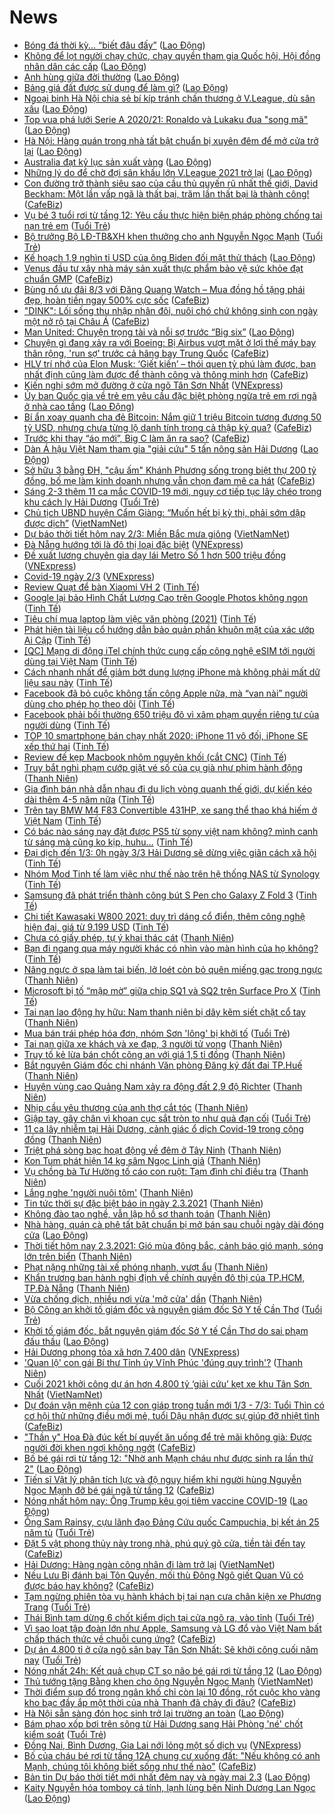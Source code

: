 # News

- [Bóng đá thời kỳ...  “biết đâu đấy”](https://laodong.vn/the-thao/bong-da-thoi-ky-biet-dau-day-884753.ldo) ([Lao Động](https://laodong.vn))
- [Không để lọt người chạy chức, chạy quyền tham gia Quốc hội, Hội đồng nhân dân các cấp](https://laodong.vn/thoi-su/khong-de-lot-nguoi-chay-chuc-chay-quyen-tham-gia-quoc-hoi-hoi-dong-nhan-dan-cac-cap-884764.ldo) ([Lao Động](https://laodong.vn))
- [Anh hùng giữa đời thường](https://laodong.vn/xa-hoi/anh-hung-giua-doi-thuong-884762.ldo) ([Lao Động](https://laodong.vn))
- [Bảng giá đất được sử dụng để làm gì?](https://laodong.vn/bat-dong-san/bang-gia-dat-duoc-su-dung-de-lam-gi-884592.ldo) ([Lao Động](https://laodong.vn))
- [Ngoại binh Hà Nội chia sẻ bí kíp tránh chấn thương ở V.League, dù sân xấu](https://laodong.vn/bong-da/ngoai-binh-ha-noi-chia-se-bi-kip-tranh-chan-thuong-o-vleague-du-san-xau-884818.ldo) ([Lao Động](https://laodong.vn))
- [Top vua phá lưới Serie A 2020/21: Ronaldo và Lukaku đua &quot;song mã&quot;](https://laodong.vn/photo/top-vua-pha-luoi-serie-a-202021-ronaldo-va-lukaku-dua-song-ma-884809.ldo) ([Lao Động](https://laodong.vn))
- [Hà Nội: Hàng quán trong nhà tất bật chuẩn bị xuyên đêm để mở cửa trở lại](https://laodong.vn/video/ha-noi-hang-quan-trong-nha-tat-bat-chuan-bi-xuyen-dem-de-mo-cua-tro-lai-884817.ldo) ([Lao Động](https://laodong.vn))
- [Australia đạt kỷ lục sản xuất vàng](https://laodong.vn/the-gioi/australia-dat-ky-luc-san-xuat-vang-884827.ldo) ([Lao Động](https://laodong.vn))
- [Những lý do để chờ đợi sân khấu lớn V.League 2021 trở lại](https://laodong.vn/bong-da/nhung-ly-do-de-cho-doi-san-khau-lon-vleague-2021-tro-lai-884618.ldo) ([Lao Động](https://laodong.vn))
- [Con đường trở thành siêu sao của cầu thủ quyến rũ nhất thế giới, David Beckham: Một lần vấp ngã là thất bại, trăm lần thất bại là thành công!](https://cafebiz.vn/con-duong-tro-thanh-sieu-sao-cua-cau-thu-quyen-ru-nhat-the-gioi-david-beckham-mot-lan-vap-nga-la-that-bai-tram-lan-that-bai-la-thanh-cong-2021030117094399.chn) ([CafeBiz](https://cafebiz.vn))
- [Vụ bé 3 tuổi rơi từ tầng 12: Yêu cầu thực hiện biện pháp phòng chống tai nạn trẻ em](https://tuoitre.vn/vu-be-3-tuoi-roi-tu-tang-12-yeu-cau-thuc-hien-bien-phap-phong-chong-tai-nan-tre-em-20210301233336562.htm) ([Tuổi Trẻ](https://tuoitre.vn))
- [Bộ trưởng Bộ LĐ-TB&XH khen thưởng cho anh Nguyễn Ngọc Mạnh](https://tuoitre.vn/bo-truong-bo-ld-tbxh-khen-thuong-cho-anh-nguyen-ngoc-manh-20210302074820216.htm) ([Tuổi Trẻ](https://tuoitre.vn))
- [Kế hoạch 1,9 nghìn tỉ USD của ông Biden đối mặt thử thách](https://laodong.vn/the-gioi/ke-hoach-19-nghin-ti-usd-cua-ong-biden-doi-mat-thu-thach-884824.ldo) ([Lao Động](https://laodong.vn))
- [Venus đầu tư xây nhà máy sản xuất thực phẩm bảo vệ sức khỏe đạt chuẩn GMP](https://cafebiz.vn/venus-dau-tu-xay-nha-may-san-xuat-thuc-pham-bao-ve-suc-khoe-dat-chuan-gmp-20210301180056349.chn) ([CafeBiz](https://cafebiz.vn))
- [Bùng nổ ưu đãi 8/3 với Đăng Quang Watch – Mua đồng hồ tặng phái đẹp, hoàn tiền ngay 500% cực sốc](https://cafebiz.vn/bung-no-uu-dai-8-3-voi-dang-quang-watch-mua-dong-ho-tang-phai-dep-hoan-tien-ngay-500-cuc-soc-20210301163606151.chn) ([CafeBiz](https://cafebiz.vn))
- ["DINK": Lối sống thu nhập nhân đôi, nuôi chó chứ không sinh con ngày một nở rộ tại Châu Á](https://cafebiz.vn/dink-loi-song-thu-nhap-nhan-doi-nuoi-cho-chu-khong-sinh-con-ngay-mot-no-ro-tai-chau-a-20210301154017281.chn) ([CafeBiz](https://cafebiz.vn))
- [Man United: Chuyện trọng tài và nỗi sợ trước “Big six”](https://laodong.vn/the-thao/man-united-chuyen-trong-tai-va-noi-so-truoc-big-six-884758.ldo) ([Lao Động](https://laodong.vn))
- [Chuyện gì đang xảy ra với Boeing: Bị Airbus vượt mặt ở lợi thế máy bay thân rộng, 'run sợ' trước cả hãng bay Trung Quốc](https://cafebiz.vn/chuyen-gi-dang-xay-ra-voi-boeing-bi-airbus-vuot-mat-o-loi-the-may-bay-than-rong-run-so-truoc-ca-hang-bay-trung-quoc-20210301160904278.chn) ([CafeBiz](https://cafebiz.vn))
- [HLV trí nhớ của Elon Musk: ‘Giết kiến’ – thói quen tỷ phú làm được, bạn nhất định cũng làm được để thành công và thông minh hơn](https://cafebiz.vn/hlv-tri-nho-cua-elon-musk-giet-kien-thoi-quen-ty-phu-lam-duoc-ban-nhat-dinh-cung-lam-duoc-de-thanh-cong-va-thong-minh-hon-20210301163308042.chn) ([CafeBiz](https://cafebiz.vn))
- [Kiến nghị sớm mở đường ở cửa ngõ Tân Sơn Nhất](https://vnexpress.net/kien-nghi-som-mo-duong-o-cua-ngo-tan-son-nhat-4242013.html) ([VNExpress](https://vnexpress.net))
- [Ủy ban Quốc gia về trẻ em yêu cầu đặc biệt phòng ngừa trẻ em rơi ngã ở nhà cao tầng](https://laodong.vn/xa-hoi/uy-ban-quoc-gia-ve-tre-em-yeu-cau-dac-biet-phong-ngua-tre-em-roi-nga-o-nha-cao-tang-884816.ldo) ([Lao Động](https://laodong.vn))
- [Bí ẩn xoay quanh cha đẻ Bitcoin: Nắm giữ 1 triệu Bitcoin tương đương 50 tỷ USD, nhưng chưa từng lộ danh tính trong cả thập kỷ qua?](https://cafebiz.vn/bi-an-xoay-quanh-cha-de-bitcoin-nam-giu-1-trieu-bitcoin-tuong-duong-50-ty-usd-nhung-chua-tung-lo-danh-tinh-trong-ca-thap-ky-qua-20210301155845556.chn) ([CafeBiz](https://cafebiz.vn))
- [Trước khi thay “áo mới”, Big C làm ăn ra sao?](https://cafebiz.vn/truoc-khi-thay-ao-moi-big-c-lam-an-ra-sao-20210301164945125.chn) ([CafeBiz](https://cafebiz.vn))
- [Dàn Á hậu Việt Nam tham gia &quot;giải cứu&quot; 5 tấn nông sản Hải Dương](https://laodong.vn/video/dan-a-hau-viet-nam-tham-gia-giai-cuu-5-tan-nong-san-hai-duong-884781.ldo) ([Lao Động](https://laodong.vn))
- [Sở hữu 3 bằng ĐH, "cậu ấm" Khánh Phương sống trong biệt thự 200 tỷ đồng, bố mẹ làm kinh doanh nhưng vẫn chọn đam mê ca hát](https://cafebiz.vn/so-huu-3-bang-dh-cau-am-khanh-phuong-song-trong-biet-thu-200-ty-dong-bo-me-lam-kinh-doanh-nhung-van-chon-dam-me-ca-hat-20210301165420501.chn) ([CafeBiz](https://cafebiz.vn))
- [Sáng 2-3 thêm 11 ca mắc COVID-19 mới, nguy cơ tiếp tục lây chéo trong khu cách ly Hải Dương](https://tuoitre.vn/sang-2-3-them-11-ca-mac-covid-19-moi-nguy-co-tiep-tuc-lay-cheo-trong-khu-cach-ly-hai-duong-20210302061121925.htm) ([Tuổi Trẻ](https://tuoitre.vn))
- [Chủ tịch UBND huyện Cẩm Giàng: “Muốn hết bị kỳ thị, phải sớm dập được dịch”](http://vietnamnet.vn/vn/thoi-su/media/chu-tich-ubnd-huyen-cam-giang-muon-het-bi-ky-thi-phai-som-dap-duoc-dich-716404.html) ([VietNamNet](https://vietnamnet.vn))
- [Dự báo thời tiết hôm nay 2/3: Miền Bắc mưa giông](http://vietnamnet.vn/vn/thoi-su/du-bao-thoi-tiet-hom-nay-2-3-mien-bac-mua-giong-716431.html) ([VietNamNet](https://vietnamnet.vn))
- [Đà Nẵng hướng tới là đô thị loại đặc biệt](https://vnexpress.net/da-nang-huong-toi-la-do-thi-loai-dac-biet-4242009.html) ([VNExpress](https://vnexpress.net))
- [Đề xuất lương chuyên gia dạy lái Metro Số 1 hơn 500 triệu đồng](https://vnexpress.net/de-xuat-luong-chuyen-gia-day-lai-metro-so-1-hon-500-trieu-dong-4241984.html) ([VNExpress](https://vnexpress.net))
- [Covid-19 ngày 2/3](https://vnexpress.net/covid-19-ngay-2-3-4242020.html) ([VNExpress](https://vnexpress.net))
- [Review Quạt để bàn Xiaomi VH 2](https://tinhte.vn/thread/review-quat-de-ban-xiaomi-vh-2.3285342/) ([Tinh Tế](https://tinhte.vn))
- [Google lại bảo Hình Chất Lượng Cao trên Google Photos không ngon](https://tinhte.vn/thread/google-lai-bao-hinh-chat-luong-cao-tren-google-photos-khong-ngon.3285728/) ([Tinh Tế](https://tinhte.vn))
- [Tiêu chí mua laptop làm việc văn phòng (2021)](https://tinhte.vn/thread/tieu-chi-mua-laptop-lam-viec-van-phong-2021.3285061/) ([Tinh Tế](https://tinhte.vn))
- [Phát hiện tài liệu cổ hướng dẫn bảo quản phần khuôn mặt của xác ướp Ai Cập](https://tinhte.vn/thread/phat-hien-tai-lieu-co-huong-dan-bao-quan-phan-khuon-mat-cua-xac-uop-ai-cap.3284244/) ([Tinh Tế](https://tinhte.vn))
- [[QC] Mạng di động iTel chính thức cung cấp công nghệ eSIM tới người dùng tại Việt Nam](https://tinhte.vn/thread/qc-mang-di-dong-itel-chinh-thuc-cung-cap-cong-nghe-esim-toi-nguoi-dung-tai-viet-nam.3285490/) ([Tinh Tế](https://tinhte.vn))
- [Cách nhanh nhất để giảm bớt dung lượng iPhone mà không phải mất dữ liệu sau này](https://tinhte.vn/thread/cach-nhanh-nhat-de-giam-bot-dung-luong-iphone-ma-khong-phai-mat-du-lieu-sau-nay.3285244/) ([Tinh Tế](https://tinhte.vn))
- [Facebook đã bỏ cuộc không tấn công Apple nữa, mà “van nài” người dùng cho phép họ theo dõi](https://tinhte.vn/thread/facebook-da-bo-cuoc-khong-tan-cong-apple-nua-ma-van-nai-nguoi-dung-cho-phep-ho-theo-doi.3285537/) ([Tinh Tế](https://tinhte.vn))
- [Facebook phải bồi thường 650 triệu đô  vì xâm phạm quyền riêng tư của người dùng](https://tinhte.vn/thread/facebook-phai-boi-thuong-650-trieu-do-vi-xam-pham-quyen-rieng-tu-cua-nguoi-dung.3285722/) ([Tinh Tế](https://tinhte.vn))
- [TOP 10 smartphone bán chạy nhất 2020: iPhone 11 vô đối, iPhone SE xếp thứ hai](https://tinhte.vn/thread/top-10-smartphone-ban-chay-nhat-2020-iphone-11-vo-doi-iphone-se-xep-thu-hai.3285265/) ([Tinh Tế](https://tinhte.vn))
- [Review đế kẹp Macbook nhôm nguyên khối (cắt CNC)](https://tinhte.vn/thread/review-de-kep-macbook-nhom-nguyen-khoi-cat-cnc.3280199/) ([Tinh Tế](https://tinhte.vn))
- [Truy bắt nghi phạm cướp giật vé số của cụ già như phim hành động](https://thanhnien.vn/thoi-su/truy-bat-nghi-pham-cuop-giat-ve-so-cua-cu-gia-nhu-phim-hanh-dong-1348004.html) ([Thanh Niên](https://thanhnien.vn))
- [Gia đình bán nhà dẫn nhau đi du lịch vòng quanh thế giới, dự kiến kéo dài thêm 4-5 năm nữa](https://tinhte.vn/thread/gia-dinh-ban-nha-dan-nhau-di-du-lich-vong-quanh-the-gioi-du-kien-keo-dai-them-4-5-nam-nua.3285418/) ([Tinh Tế](https://tinhte.vn))
- [Trên tay BMW M4 F83 Convertible 431HP, xe sang thể thao khá hiếm ở Việt Nam](https://tinhte.vn/thread/tren-tay-bmw-m4-f83-convertible-431hp-xe-sang-the-thao-kha-hiem-o-viet-nam.3284873/) ([Tinh Tế](https://tinhte.vn))
- [Có bác nào sáng nay đặt được PS5 từ sony việt nam không? mình canh từ sáng mà cũng ko kịp, huhu…](https://tinhte.vn/thread/co-bac-nao-sang-nay-dat-duoc-ps5-tu-sony-viet-nam-khong-minh-canh-tu-sang-ma-cung-ko-kip-huhu.3285336/) ([Tinh Tế](https://tinhte.vn))
- [Đại dịch đến 1/3: 0h ngày 3/3 Hải Dương sẽ dừng việc giãn cách xã hội](https://tinhte.vn/thread/dai-dich-den-1-3-0h-ngay-3-3-hai-duong-se-dung-viec-gian-cach-xa-hoi.3285530/) ([Tinh Tế](https://tinhte.vn))
- [Nhóm Mod Tinh tế làm việc như thế nào trên hệ thống NAS từ Synology](https://tinhte.vn/thread/nhom-mod-tinh-te-lam-viec-nhu-the-nao-tren-he-thong-nas-tu-synology.3263065/) ([Tinh Tế](https://tinhte.vn))
- [Samsung đã phát triển thành công bút S Pen cho Galaxy Z Fold 3](https://tinhte.vn/thread/samsung-da-phat-trien-thanh-cong-but-s-pen-cho-galaxy-z-fold-3.3281390/) ([Tinh Tế](https://tinhte.vn))
- [Chi tiết Kawasaki W800 2021: duy trì dáng cổ điển, thêm công nghệ hiện đại, giá từ 9.199 USD](https://tinhte.vn/thread/chi-tiet-kawasaki-w800-2021-duy-tri-dang-co-dien-them-cong-nghe-hien-dai-gia-tu-9-199-usd.3285306/) ([Tinh Tế](https://tinhte.vn))
- [Chưa có giấy phép, tự ý khai thác cát](https://thanhnien.vn/thoi-su/chua-co-giay-phep-tu-y-khai-thac-cat-1348175.html) ([Thanh Niên](https://thanhnien.vn))
- [Bạn đi ngang qua máy người khác có nhìn vào màn hình của họ không?](https://tinhte.vn/thread/ban-di-ngang-qua-may-nguoi-khac-co-nhin-vao-man-hinh-cua-ho-khong.3285380/) ([Tinh Tế](https://tinhte.vn))
- [Nâng ngực ở spa làm tai biến, lở loét còn bỏ quên miếng gạc trong ngực](https://thanhnien.vn/thoi-su/nang-nguc-o-spa-lam-tai-bien-lo-loet-con-bo-quen-mieng-gac-trong-nguc-1348182.html) ([Thanh Niên](https://thanhnien.vn))
- [Microsoft bị tố “mập mờ” giữa chip SQ1 và SQ2 trên Surface Pro X](https://tinhte.vn/thread/microsoft-bi-to-map-mo-giua-chip-sq1-va-sq2-tren-surface-pro-x.3284265/) ([Tinh Tế](https://tinhte.vn))
- [Tai nạn lao động hy hữu: Nam thanh niên bị dây kẽm siết chặt cổ tay](https://thanhnien.vn/thoi-su/tai-nan-lao-dong-hy-huu-nam-thanh-nien-bi-day-kem-siet-chat-co-tay-1348183.html) ([Thanh Niên](https://thanhnien.vn))
- [Mua bán trái phép hóa đơn, nhóm Sơn 'lông' bị khởi tố](https://tuoitre.vn/mua-ban-trai-phep-hoa-don-nhom-son-long-bi-khoi-to-20210301235536061.htm) ([Tuổi Trẻ](https://tuoitre.vn))
- [Tai nạn giữa xe khách và xe đạp, 3 người tử vong](https://thanhnien.vn/thoi-su/tai-nan-giua-xe-khach-va-xe-dap-3-nguoi-tu-vong-1348172.html) ([Thanh Niên](https://thanhnien.vn))
- [Truy tố kẻ lừa bán chốt công an với giá 1,5 tỉ đồng](https://thanhnien.vn/thoi-su/truy-to-ke-lua-ban-chot-cong-an-voi-gia-15-ti-dong-1348171.html) ([Thanh Niên](https://thanhnien.vn))
- [Bắt nguyên Giám đốc chi nhánh Văn phòng Đăng ký đất đai TP.Huế](https://thanhnien.vn/thoi-su/bat-nguyen-giam-doc-chi-nhanh-van-phong-dang-ky-dat-dai-tphue-1348166.html) ([Thanh Niên](https://thanhnien.vn))
- [Huyện vùng cao Quảng Nam xảy ra động đất 2,9 độ Richter](https://thanhnien.vn/thoi-su/huyen-vung-cao-quang-nam-xay-ra-dong-dat-29-do-richter-1348173.html) ([Thanh Niên](https://thanhnien.vn))
- [Nhịp cầu yêu thương của anh thợ cắt tóc](https://thanhnien.vn/thoi-su/nhip-cau-yeu-thuong-cua-anh-tho-cat-toc-1347894.html) ([Thanh Niên](https://thanhnien.vn))
- [Giập tay, gãy chân vì khoan cục sắt tròn to như quả đạn cối](https://tuoitre.vn/giap-tay-gay-chan-vi-khoan-cuc-sat-tron-to-nhu-qua-dan-coi-20210301212324507.htm) ([Tuổi Trẻ](https://tuoitre.vn))
- [11 ca lây nhiễm tại Hải Dương, cảnh giác ổ dịch Covid-19 trong cộng đồng](https://thanhnien.vn/thoi-su/11-ca-lay-nhiem-tai-hai-duong-canh-giac-o-dich-covid-19-trong-cong-dong-1348198.html) ([Thanh Niên](https://thanhnien.vn))
- [Triệt phá sòng bạc hoạt động về đêm ở Tây Ninh](https://thanhnien.vn/thoi-su/triet-pha-song-bac-hoat-dong-ve-dem-o-tay-ninh-1348143.html) ([Thanh Niên](https://thanhnien.vn))
- [Kon Tum phát hiện 14 kg sâm Ngọc Linh giả](https://thanhnien.vn/thoi-su/kon-tum-phat-hien-14-kg-sam-ngoc-linh-gia-1348142.html) ([Thanh Niên](https://thanhnien.vn))
- [Vụ chồng bà Tư Hường tố cáo con ruột: Tạm đình chỉ điều tra](https://thanhnien.vn/thoi-su/vu-chong-ba-tu-huong-to-cao-con-ruot-tam-dinh-chi-dieu-tra-1348170.html) ([Thanh Niên](https://thanhnien.vn))
- [Lắng nghe 'người nuôi tôm'](https://thanhnien.vn/thoi-su/lang-nghe-nguoi-nuoi-tom-1348094.html) ([Thanh Niên](https://thanhnien.vn))
- [Tin tức thời sự đặc biệt báo in ngày 2.3.2021](https://thanhnien.vn/thoi-su/tin-tuc-thoi-su-dac-biet-bao-in-ngay-232021-1348196.html) ([Thanh Niên](https://thanhnien.vn))
- [Không đào tạo nghề, vẫn lập hồ sơ thanh toán](https://thanhnien.vn/thoi-su/khong-dao-tao-nghe-van-lap-ho-so-thanh-toan-1348163.html) ([Thanh Niên](https://thanhnien.vn))
- [Nhà hàng, quán cà phê tất bật chuẩn bị mở bán sau chuỗi ngày dài đóng cửa](https://laodong.vn/photo/nha-hang-quan-ca-phe-tat-bat-chuan-bi-mo-ban-sau-chuoi-ngay-dai-dong-cua-884795.ldo) ([Lao Động](https://laodong.vn))
- [Thời tiết hôm nay 2.3.2021: Gió mùa đông bắc, cảnh báo gió mạnh, sóng lớn trên biển](https://thanhnien.vn/thoi-su/thoi-tiet-hom-nay-232021-gio-mua-dong-bac-canh-bao-gio-manh-song-lon-tren-bien-1348187.html) ([Thanh Niên](https://thanhnien.vn))
- [Phạt nặng những tài xế phóng nhanh, vượt ẩu](https://thanhnien.vn/thoi-su/phat-nang-nhung-tai-xe-phong-nhanh-vuot-au-1348095.html) ([Thanh Niên](https://thanhnien.vn))
- [Khẩn trương ban hành nghị định về chính quyền đô thị của TP.HCM, TP.Đà Nẵng](https://thanhnien.vn/thoi-su/khan-truong-ban-hanh-nghi-dinh-ve-chinh-quyen-do-thi-cua-tphcm-tpda-nang-1348167.html) ([Thanh Niên](https://thanhnien.vn))
- [Vừa chống dịch, nhiều nơi vừa 'mở cửa' dần](https://thanhnien.vn/thoi-su/vua-chong-dich-nhieu-noi-vua-mo-cua-dan-1348168.html) ([Thanh Niên](https://thanhnien.vn))
- [Bộ Công an khởi tố giám đốc và nguyên giám đốc Sở Y tế Cần Thơ](https://tuoitre.vn/bo-cong-an-khoi-to-giam-doc-va-nguyen-giam-doc-so-y-te-can-tho-20210301223057809.htm) ([Tuổi Trẻ](https://tuoitre.vn))
- [Khởi tố giám đốc, bắt nguyên giám đốc Sở Y tế Cần Thơ do sai phạm đấu thầu](https://laodong.vn/phap-luat/khoi-to-giam-doc-bat-nguyen-giam-doc-so-y-te-can-tho-do-sai-pham-dau-thau-884801.ldo) ([Lao Động](https://laodong.vn))
- [Hải Dương phong tỏa xã hơn 7.400 dân](https://vnexpress.net/hai-duong-phong-toa-xa-hon-7-400-dan-4241996.html) ([VNExpress](https://vnexpress.net))
- ['Quan lộ' con gái Bí thư Tỉnh ủy Vĩnh Phúc 'đúng quy trình'?](https://thanhnien.vn/thoi-su/quan-lo-con-gai-bi-thu-tinh-uy-vinh-phuc-dung-quy-trinh-1348144.html) ([Thanh Niên](https://thanhnien.vn))
- [Cuối 2021 khởi công dự án hơn 4.800 tỷ ‘giải cứu’ kẹt xe khu Tân Sơn  Nhất](http://vietnamnet.vn/vn/thoi-su/an-toan-giao-thong/cuoi-2021-khoi-cong-du-an-hon-4-800-ty-giai-cuu-ket-xe-khu-tan-son-nhat-716426.html) ([VietNamNet](https://vietnamnet.vn))
- [Dự đoán vận mệnh của 12 con giáp trong tuần mới 1/3 - 7/3: Tuổi Thìn có cơ hội thử những điều mới mẻ, tuổi Dậu nhận được sự giúp đỡ nhiệt tình](https://cafebiz.vn/du-doan-van-menh-cua-12-con-giap-trong-tuan-moi-1-3-7-3-tuoi-thin-co-co-hoi-thu-nhung-dieu-moi-me-tuoi-dau-nhan-duoc-su-giup-do-nhiet-tinh-20210301172912458.chn) ([CafeBiz](https://cafebiz.vn))
- ["Thần y" Hoa Đà đúc kết bí quyết ăn uống để trẻ mãi không già: Được người đời khen ngợi không ngớt](https://cafebiz.vn/than-y-hoa-da-duc-ket-bi-quyet-an-uong-de-tre-mai-khong-gia-duoc-nguoi-doi-khen-ngoi-khong-ngot-20210301172524654.chn) ([CafeBiz](https://cafebiz.vn))
- [Bố bé gái rơi từ tầng 12: &quot;Nhờ anh Mạnh cháu như được sinh ra lần thứ 2&quot;](https://laodong.vn/video/bo-be-gai-roi-tu-tang-12-nho-anh-manh-chau-nhu-duoc-sinh-ra-lan-thu-2-884780.ldo) ([Lao Động](https://laodong.vn))
- [Tiến sĩ Vật lý phân tích lực và độ nguy hiểm khi người hùng Nguyễn Ngọc Mạnh đỡ bé gái ngã từ tầng 12](https://cafebiz.vn/tien-si-vat-ly-phan-tich-luc-va-do-nguy-hiem-khi-nguoi-hung-nguyen-ngoc-manh-do-be-gai-nga-tu-tang-12-20210301211842919.chn) ([CafeBiz](https://cafebiz.vn))
- [Nóng nhất hôm nay: Ông Trump kêu gọi tiêm vaccine COVID-19](https://laodong.vn/video-the-gioi/nong-nhat-hom-nay-ong-trump-keu-goi-tiem-vaccine-covid-19-884759.ldo) ([Lao Động](https://laodong.vn))
- [Ông Sam Rainsy, cựu lãnh đạo Đảng Cứu quốc Campuchia, bị kết án 25 năm tù](https://tuoitre.vn/ong-sam-rainsy-cuu-lanh-dao-dang-cuu-quoc-campuchia-bi-ket-an-25-nam-tu-20210301203430215.htm) ([Tuổi Trẻ](https://tuoitre.vn))
- [Đặt 5 vật phong thủy này trong nhà, phú quý gõ cửa, tiền tài đến tay](https://cafebiz.vn/dat-5-vat-phong-thuy-nay-trong-nha-phu-quy-go-cua-tien-tai-den-tay-20210301172228212.chn) ([CafeBiz](https://cafebiz.vn))
- [Hải Dương: Hàng ngàn công nhân đi làm trở lại](http://vietnamnet.vn/vn/thoi-su/hai-duong-hang-ngan-cong-nhan-di-lam-tro-lai-716414.html) ([VietNamNet](https://vietnamnet.vn))
- [Nếu Lưu Bị đánh bại Tôn Quyền, mối thù Đông Ngô giết Quan Vũ có được báo hay không?](https://cafebiz.vn/neu-luu-bi-danh-bai-ton-quyen-moi-thu-dong-ngo-giet-quan-vu-co-duoc-bao-hay-khong-20210301172043147.chn) ([CafeBiz](https://cafebiz.vn))
- [Tạm ngừng phiên tòa vụ hành khách bị tai nạn cưa chân kiện xe Phương Trang](https://tuoitre.vn/tam-ngung-phien-toa-vu-hanh-khach-bi-tai-nan-cua-chan-kien-xe-phuong-trang-20210301192818054.htm) ([Tuổi Trẻ](https://tuoitre.vn))
- [Thái Bình tạm dừng 6 chốt kiểm dịch tại cửa ngõ ra, vào tỉnh](https://tuoitre.vn/thai-binh-tam-dung-6-chot-kiem-dich-tai-cua-ngo-ra-vao-tinh-20210301193122587.htm) ([Tuổi Trẻ](https://tuoitre.vn))
- [Vì sao loạt tập đoàn lớn như Apple, Samsung và LG đổ vào Việt Nam bất chấp thách thức về chuỗi cung ứng?](https://cafebiz.vn/vi-sao-loat-tap-doan-lon-nhu-apple-samsung-va-lg-do-vao-viet-nam-bat-chap-thach-thuc-ve-chuoi-cung-ung-20210301203311622.chn) ([CafeBiz](https://cafebiz.vn))
- [Dự án 4.800 tỉ ở cửa ngõ sân bay Tân Sơn Nhất: Sẽ khởi công cuối năm nay](https://tuoitre.vn/du-an-4-800-ti-o-cua-ngo-san-bay-tan-son-nhat-se-khoi-cong-cuoi-nam-nay-20210301191507569.htm) ([Tuổi Trẻ](https://tuoitre.vn))
- [Nóng nhất 24h: Kết quả chụp CT sọ não bé gái rơi từ tầng 12](https://laodong.vn/video-thoi-su/nong-nhat-24h-ket-qua-chup-ct-so-nao-be-gai-roi-tu-tang-12-884748.ldo) ([Lao Động](https://laodong.vn))
- [Thủ tướng tặng Bằng khen cho ông Nguyễn Ngọc Mạnh](http://vietnamnet.vn/vn/thoi-su/thu-tuong-tang-bang-khen-cho-ong-nguyen-ngoc-manh-716418.html) ([VietNamNet](https://vietnamnet.vn))
- [Thời điểm sụp đổ trong ngân khố chỉ còn lại 10 đồng, rốt cuộc kho vàng kho bạc đầy ắp một thời của nhà Thanh đã chảy đi đâu?](https://cafebiz.vn/thoi-diem-sup-do-trong-ngan-kho-chi-con-lai-10-dong-rot-cuoc-kho-vang-kho-bac-day-ap-mot-thoi-cua-nha-thanh-da-chay-di-dau-2021030117175274.chn) ([CafeBiz](https://cafebiz.vn))
- [Hà Nội sẵn sàng đón học sinh trở lại trường an toàn](https://laodong.vn/giao-duc/ha-noi-san-sang-don-hoc-sinh-tro-lai-truong-an-toan-884744.ldo) ([Lao Động](https://laodong.vn))
- [Bám phao xốp bơi trên sông từ Hải Dương sang Hải Phòng 'né' chốt kiểm soát](https://tuoitre.vn/bam-phao-xop-boi-tren-song-tu-hai-duong-sang-hai-phong-ne-chot-kiem-soat-20210301190451148.htm) ([Tuổi Trẻ](https://tuoitre.vn))
- [Đồng Nai, Bình Dương, Gia Lai nới lỏng một số dịch vụ](https://vnexpress.net/dong-nai-binh-duong-gia-lai-noi-long-mot-so-dich-vu-4241973.html) ([VNExpress](https://vnexpress.net))
- [Bố của cháu bé rơi từ tầng 12A chung cư xuống đất: "Nếu không có anh Mạnh, chúng tôi không biết sống như thế nào"](https://cafebiz.vn/bo-cua-chau-be-roi-tu-tang-12a-chung-cu-xuong-dat-neu-khong-co-anh-manh-chung-toi-khong-biet-song-nhu-the-nao-20210301195612358.chn) ([CafeBiz](https://cafebiz.vn))
- [Bản tin Dự báo thời tiết mới nhất đêm nay và ngày mai 2.3](https://laodong.vn/video-thoi-su/ban-tin-du-bao-thoi-tiet-moi-nhat-dem-nay-va-ngay-mai-23-884534.ldo) ([Lao Động](https://laodong.vn))
- [Kaity Nguyễn hóa tomboy cá tính, lạnh lùng bên Ninh Dương Lan Ngọc](https://laodong.vn/photo/kaity-nguyen-hoa-tomboy-ca-tinh-lanh-lung-ben-ninh-duong-lan-ngoc-884533.ldo) ([Lao Động](https://laodong.vn))

